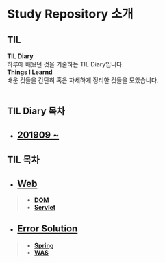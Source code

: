# **Study Repository 소개**


## **TIL** <br>
**TIL Diary**  <br>
하루에 배웠던 것을 기술하는 TIL Diary입니다. <br>
**Things I Learnd** <br>
배운 것들을 간단히 혹은 자세하게 정리한 것들을 모았습니다.
<br>
<br>

## **TIL Diary 목차**
 - ## **[201909 ~](https://github.com/matamong/Study/tree/master/TIL_Diary)**

## **TIL 목차**

- ## **[Web](https://github.com/matamong/Study/tree/master/TIL/Web)**
> - **[DOM](https://github.com/matamong/Study/blob/master/TIL/Web/JavaScript/DOM)**
> - **[Servlet](https://github.com/matamong/Study/tree/master/TIL/Web/Servlet)**
- ## **[Error Solution](https://github.com/matamong/Study/tree/master/Error%20Solution)**
> - **[Spring](https://github.com/matamong/Study/tree/master/Error%20Solution/Spring)**
> - **[WAS](https://github.com/matamong/Study/tree/master/Error%20Solution/WAS)**






